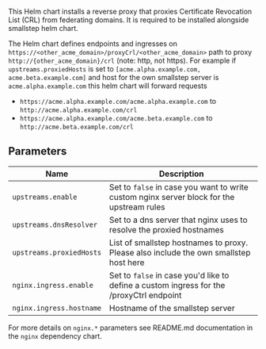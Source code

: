 This Helm chart installs a reverse proxy that proxies Certificate Revocation List (CRL) from federating domains. It is required to be installed alongside smallstep helm chart.

The Helm chart defines endpoints and ingresses on `https://<other_acme_domain>/proxyCrl/<other_acme_domain>` path to proxy `http://{other_acme_domain}/crl` (note: http, not https). For example if `upstreams.proxiedHosts` is set to `[acme.alpha.example.com, acme.beta.example.com]` and host for the own smallstep server is `acme.alpha.example.com` this helm chart will forward requests

- `https://acme.alpha.example.com/acme.alpha.example.com` to `http://acme.alpha.example.com/crl`
- `https://acme.alpha.example.com/acme.beta.example.com` to `http://acme.beta.example.com/crl`

## Parameters

| Name                      | Description                                                                               |
| ------------------------- | ----------------------------------------------------------------------------------------- |
| `upstreams.enable`        | Set to `false` in case you want to write custom nginx server block for the upstream rules |
| `upstreams.dnsResolver`   | Set to a dns server that nginx uses to resolve the proxied hostnames                      |
| `upstreams.proxiedHosts`  | List of smallstep hostnames to proxy. Please also include the own smallstep host here     |
| `nginx.ingress.enable`    | Set to `false` in case you'd like to define a custom ingress for the /proxyCtrl endpoint  |
| `nginx.ingress.hostname`  | Hostname of the smallstep server                                                          |

For more details on `nginx.*` parameters see README.md documentation in the `nginx` dependency chart.
